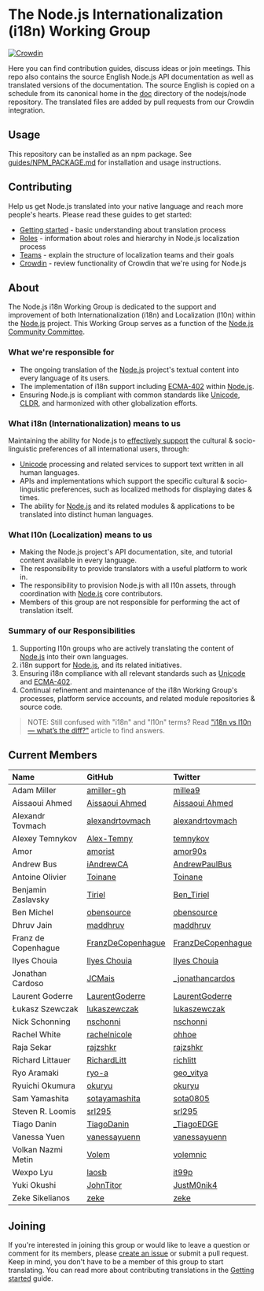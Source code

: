# The Node.js Internationalization (i18n) Working Group

[![Crowdin](https://badges.crowdin.net/nodejs/localized.svg)](https://crowdin.com/project/nodejs)

Here you can find contribution guides, discuss ideas or join meetings. This repo also contains the source English Node.js API documentation as well as translated versions of the documentation. The source English is copied on a schedule from its canonical home in the [doc](https://github.com/nodejs/node/tree/master/doc) directory of the nodejs/node repository. The translated files are added by pull requests from our Crowdin integration.

## Usage

This repository can be installed as an npm package. See [guides/NPM_PACKAGE.md](guides/NPM_PACKAGE.md) for installation and usage instructions.

## Contributing

Help us get Node.js translated into your native language and reach more people's hearts. Please read these guides to get started:

- [Getting started](./guides/GETTING_STARTED.md) - basic understanding about translation process
- [Roles](./guides/ROLES.md) - information about roles and hierarchy in Node.js localization process
- [Teams](./guides/TEAMS.md) - explain the structure of localization teams and their goals
- [Crowdin](./guides/CROWDIN.md) - review functionality of Crowdin that we're using for Node.js

## About

The Node.js i18n Working Group is dedicated to the support and improvement of both Internationalization (i18n) and Localization (l10n) within the [Node.js](https://github.com/nodejs/node) project. This Working Group serves as a function of the [Node.js Community Committee](https://github.com/nodejs/community-committee).

### What we're responsible for

- The ongoing translation of the [Node.js](https://github.com/nodejs/node) project's textual content into every language of its users.
- The implementation of i18n support including [ECMA-402](https://tc39.github.io/ecma402/) within [Node.js](https://github.com/nodejs/node).
- Ensuring Node.js is compliant with common standards like [Unicode](https://unicode.org/), [CLDR](http://cldr.unicode.org/), and harmonized with other globalization efforts.

### What i18n (Internationalization) means to us

Maintaining the ability for Node.js to [effectively support](https://nodejs.org/api/intl.html#intl_internationalization_support) the cultural & socio-linguistic preferences of all international users, through:

- [Unicode](https://unicode.org) processing and related services to support text written in all human languages.
- APIs and implementations which support the specific cultural & socio-linguistic preferences, such as localized methods for displaying dates & times.
- The ability for [Node.js](https://github.com/nodejs/node) and its related modules & applications to be translated into distinct human languages.

### What l10n (Localization) means to us

- Making the Node.js project's API documentation, site, and tutorial content available in every language.
- The responsibility to provide translators with a useful platform to work in.
- The responsibility to provision Node.js with all l10n assets, through coordination with [Node.js](https://github.com/nodejs/node) core contributors.
- Members of this group are not responsible for performing the act of translation itself.

### Summary of our Responsibilities

1. Supporting l10n groups who are actively translating the content of [Node.js](https://github.com/nodejs/node) into their own languages.
2. i18n support for [Node.js](https://github.com/nodejs/node), and its related initiatives.
3. Ensuring i18n compliance with all relevant standards such as [Unicode](https://unicode.org) and [ECMA-402](https://github.com/tc39/ecma402).
4. Continual refinement and maintenance of the i18n Working Group's processes, platform service accounts, and related module repositories & source code.

> NOTE: Still confused with "i18n" and "l10n" terms? Read ["i18n vs l10n — what’s the diff?"](https://blog.mozilla.org/l10n/2011/12/14/i18n-vs-l10n-whats-the-diff/) article to find answers.

## Current Members

| Name                | GitHub                                                    | Twitter                                                  |
| :------------------ | :-------------------------------------------------------- | :------------------------------------------------------- |
| Adam Miller         | [amiller-gh](https://github.com/amiller-gh)               | [millea9](https://twitter.com/millea9)                   |
| Aissaoui Ahmed      | [Aissaoui Ahmed](https://github.com/Aissaoui-Ahmed)       | [Aissaoui Ahmed](https://twitter.com/3issaoui_Ahmed)     |
| Alexandr Tovmach    | [alexandrtovmach](https://github.com/alexandrtovmach)     | [alexandrtovmach](https://twitter.com/alexandrtovmach)   |
| Alexey Temnykov     | [Alex-Temny](https://github.com/Alex-Temny)               | [temnykov](https://twitter.com/temnykov)                 |
| Amor                | [amorist](https://github.com/amorist)                     | [amor90s](https://twitter.com/amor90s)                   |
| Andrew Bus          | [iAndrewCA](https://github.com/iAndrewCA)                 | [AndrewPaulBus](https://twitter.com/AndrewPaulBus)       |
| Antoine Olivier     | [Toinane](https://github.com/Toinane)                     | [Toinane](https://twitter.com/Toinane)                   |
| Benjamin Zaslavsky  | [Tiriel](https://github.com/Tiriel)                       | [Ben_Tiriel](https://twitter.com/Ben_Tiriel)             |
| Ben Michel          | [obensource](https://github.com/obensource)               | [obensource](https://twitter.com/obensource)             |
| Dhruv Jain          | [maddhruv](https://github.com/maddhruv)                   | [maddhruv](https://twitter.com/maddhruv)                 |
| Franz de Copenhague | [FranzDeCopenhague](https://github.com/FranzDeCopenhague) | [FranzDeCopenhague](https://twitter.com/FranzDeCopenhag) |
| Ilyes Chouia        | [Ilyes Chouia](https://github.com/celyes)                 | [Ilyes Chouia](https://twitter.com/celyes01)             |
| Jonathan Cardoso    | [JCMais](https://github.com/JCMais)                       | [\_jonathancardos](https://twitter.com/_jonathancardos)  |
| Laurent Goderre     | [LaurentGoderre](https://github.com/LaurentGoderre)       | [LaurentGoderre](https://twitter.com/LaurentGoderre)     |
| Łukasz Szewczak     | [lukaszewczak](https://github.com/lukaszewczak)           | [lukaszewczak](https://twitter.com/lukaszewczak)         |
| Nick Schonning      | [nschonni](https://github.com/nschonni)                   | [nschonni](https://twitter.com/nschonni)                 |
| Rachel White        | [rachelnicole](https://github.com/rachelnicole)           | [ohhoe](https://twitter.com/ohhoe)                       |
| Raja Sekar          | [rajzshkr](https://github.com/rajzshkr)                   | [rajzshkr](https://twitter.com/rajzshkr)                 |
| Richard Littauer    | [RichardLitt](https://github.com/RichardLitt)             | [richlitt](https://twitter.com/richlitt)                 |
| Ryo Aramaki         | [ryo-a](https://github.com/ryo-a)                         | [geo_vitya](https://twitter.com/geo_vitya)               |
| Ryuichi Okumura     | [okuryu](https://github.com/okuryu)                       | [okuryu](https://twitter.com/okuryu)                     |
| Sam Yamashita       | [sotayamashita](https://github.com/sotayamashita)         | [sota0805](https://twitter.com/sota0805)                 |
| Steven R. Loomis    | [srl295](https://github.com/srl295)                       | [srl295](https://twitter.com/srl295)                     |
| Tiago Danin         | [TiagoDanin](https://github.com/TiagoDanin)               | [\_TiagoEDGE](https://twitter.com/_TiagoEDGE)            |
| Vanessa Yuen        | [vanessayuenn](https://github.com/vanessayuenn)           | [vanessayuenn](https://twitter.com/vanessayuenn)         |
| Volkan Nazmi Metin  | [Volem](https://github.com/Volem)                         | [volemnic](https://twitter.com/volemnic)                 |
| Wexpo Lyu           | [laosb](https://github.com/laosb)                         | [it99p](https://twitter.com/it99p)                       |
| Yuki Okushi         | [JohnTitor](https://github.com/JohnTitor)                 | [JustM0nik4](https://twitter.com/JustM0nik4)             |
| Zeke Sikelianos     | [zeke](https://github.com/zeke)                           | [zeke](https://twitter.com/zeke)                         |

## Joining

If you're interested in joining this group or would like to leave a question or comment for its members, please [create an issue](https://github.com/nodejs/i18n/issues/new) or submit a pull request. Keep in mind, you don't have to be a member of this group to start translating. You can read more about contributing translations in the [Getting started](./guides/GETTING_STARTED.md) guide.
